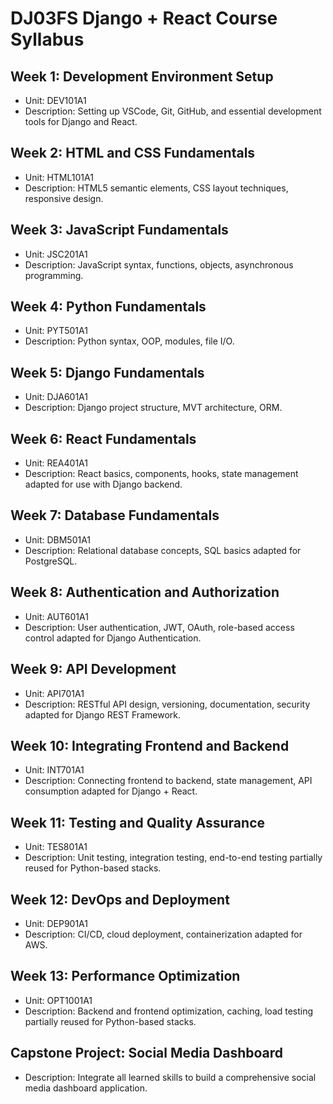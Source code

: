 # DJ03FS Django + React Course Syllabus

## Week 1: Development Environment Setup
- Unit: DEV101A1
- Description: Setting up VSCode, Git, GitHub, and essential development tools for Django and React.

## Week 2: HTML and CSS Fundamentals
- Unit: HTML101A1
- Description: HTML5 semantic elements, CSS layout techniques, responsive design.

## Week 3: JavaScript Fundamentals
- Unit: JSC201A1
- Description: JavaScript syntax, functions, objects, asynchronous programming.

## Week 4: Python Fundamentals
- Unit: PYT501A1
- Description: Python syntax, OOP, modules, file I/O.

## Week 5: Django Fundamentals
- Unit: DJA601A1
- Description: Django project structure, MVT architecture, ORM.

## Week 6: React Fundamentals
- Unit: REA401A1
- Description: React basics, components, hooks, state management adapted for use with Django backend.

## Week 7: Database Fundamentals
- Unit: DBM501A1
- Description: Relational database concepts, SQL basics adapted for PostgreSQL.

## Week 8: Authentication and Authorization
- Unit: AUT601A1
- Description: User authentication, JWT, OAuth, role-based access control adapted for Django Authentication.

## Week 9: API Development
- Unit: API701A1
- Description: RESTful API design, versioning, documentation, security adapted for Django REST Framework.

## Week 10: Integrating Frontend and Backend
- Unit: INT701A1
- Description: Connecting frontend to backend, state management, API consumption adapted for Django + React.

## Week 11: Testing and Quality Assurance
- Unit: TES801A1
- Description: Unit testing, integration testing, end-to-end testing partially reused for Python-based stacks.

## Week 12: DevOps and Deployment
- Unit: DEP901A1
- Description: CI/CD, cloud deployment, containerization adapted for AWS.

## Week 13: Performance Optimization
- Unit: OPT1001A1
- Description: Backend and frontend optimization, caching, load testing partially reused for Python-based stacks.

## Capstone Project: Social Media Dashboard
- Description: Integrate all learned skills to build a comprehensive social media dashboard application.

